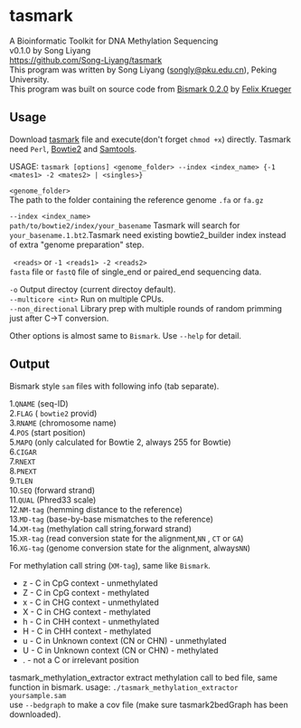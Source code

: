 # tasmark
A Bioinformatic Toolkit for DNA Methylation Sequencing  
v0.1.0 by Song Liyang  
https://github.com/Song-Liyang/tasmark  
This program was written by Song Liyang (songly@pku.edu.cn), Peking University.  
This program was built on source code from [Bismark 0.2.0](https://github.com/FelixKrueger/Bismark) by [Felix Krueger](https://github.com/FelixKrueger)  

## Usage
Download [tasmark](https://github.com/Song-Liyang/tasmark/blob/master/tasmark) file and execute(don't forget `chmod +x`) directly. Tasmark need `Perl`, [Bowtie2](http://bowtie-bio.sourceforge.net/bowtie2/) and [Samtools](http://www.htslib.org/).  

USAGE: `tasmark [options] <genome_folder> --index <index_name> {-1 <mates1> -2 <mates2> | <singles>}`  

`<genome_folder>`  
    The path to the folder containing the reference genome `.fa` or `fa.gz`  

`--index <index_name>`  
    `path/to/bowtie2/index/your_basename` Tasmark will search for `your_basename.1.bt2`.Tasmark need existing bowtie2_builder index instead of extra "genome preparation" step.  

` <reads>`  or  `-1 <reads1> -2 <reads2>`  
    `fasta` file or `fastQ` file of single_end or paired_end sequencing data.  

`-o`    Output directoy (current directoy default).  
`--multicore <int>`   Run on multiple CPUs.  
`--non_directional`   Library prep with multiple rounds of random primming just after C->T conversion.  

Other options is almost same to `Bismark`. Use `--help` for detail.


## Output
Bismark style `sam` files with following info (tab separate).  

1.`QNAME` (seq-ID)  
2.`FLAG` ( `bowtie2` provid)  
3.`RNAME` (chromosome name)  
4.`POS` (start position)  
5.`MAPQ` (only calculated for Bowtie 2, always 255 for Bowtie)  
6.`CIGAR`  
7.`RNEXT`  
8.`PNEXT`  
9.`TLEN`  
10.`SEQ` (forward strand)  
11.`QUAL` (Phred33 scale)  
12.`NM-tag` (hemming distance to the reference)  
13.`MD-tag` (base-by-base mismatches to the reference)  
14.`XM-tag` (methylation call string,forward strand)  
15.`XR-tag` (read conversion state for the alignment,`NN` , `CT` or `GA`)  
16.`XG-tag` (genome conversion state for the alignment, always`NN`)  

For methylation call string (`XM-tag`), same like `Bismark`.  
*  z - C in CpG context - unmethylated  
*  Z - C in CpG context - methylated  
*  x - C in CHG context - unmethylated  
*  X - C in CHG context - methylated  
*  h - C in CHH context - unmethylated  
*  H - C in CHH context - methylated  
*  u - C in Unknown context (CN or CHN) - unmethylated  
*  U - C in Unknown context (CN or CHN) - methylated  
*  . - not a C or irrelevant position  

tasmark_methylation_extractor
extract methylation call to bed file, same function in bismark.
usage:
`./tasmark_methylation_extractor yoursample.sam `  
use `--bedgraph` to make a cov file (make sure tasmark2bedGraph has been downloaded).
